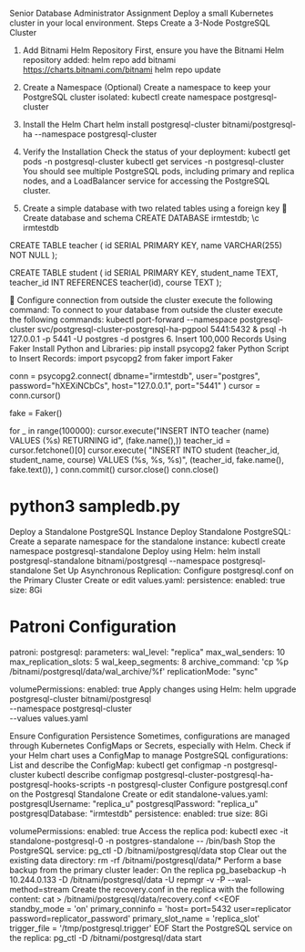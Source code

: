 Senior Database Administrator Assignment
Deploy a small Kubernetes cluster in your local environment.
Steps
Create a 3-Node PostgreSQL Cluster
1. Add Bitnami Helm Repository
First, ensure you have the Bitnami Helm repository added:
helm repo add bitnami https://charts.bitnami.com/bitnami
helm repo update
2. Create a Namespace (Optional)
Create a namespace to keep your PostgreSQL cluster isolated:
kubectl create namespace postgresql-cluster
3. Install the Helm Chart
helm install postgresql-cluster bitnami/postgresql-ha   --namespace postgresql-cluster
 
4. Verify the Installation
Check the status of your deployment:
kubectl get pods -n postgresql-cluster
kubectl get services -n postgresql-cluster
You should see multiple PostgreSQL pods, including primary and replica nodes, and a LoadBalancer service for accessing the PostgreSQL cluster.
 
 
5. Create a simple database with two related tables using a foreign key
	Create database and schema
CREATE DATABASE irmtestdb;
\c irmtestdb

CREATE TABLE teacher (
    id SERIAL PRIMARY KEY,
    name VARCHAR(255) NOT NULL
);

CREATE TABLE student (
    id SERIAL PRIMARY KEY,
	student_name TEXT,
    teacher_id INT REFERENCES teacher(id),
    course TEXT
);

	Configure connection from outside the cluster execute the following command:
To connect to your database from outside the cluster execute the following commands:
kubectl port-forward --namespace postgresql-cluster svc/postgresql-cluster-postgresql-ha-pgpool 5441:5432 &
psql -h 127.0.0.1 -p 5441 -U postgres -d postgres
6. Insert 100,000 Records Using Faker
Install Python and Libraries:
pip install psycopg2 faker
Python Script to Insert Records:
import psycopg2
from faker import Faker

conn = psycopg2.connect(
    dbname="irmtestdb", user="postgres", password="hXEXiNCbCs", host="127.0.0.1", port="5441"
)
cursor = conn.cursor()

fake = Faker()

for _ in range(100000):
    cursor.execute("INSERT INTO teacher (name) VALUES (%s) RETURNING id", (fake.name(),))
    teacher_id = cursor.fetchone()[0]
    cursor.execute(
        "INSERT INTO student (teacher_id, student_name, course) VALUES (%s, %s, %s)",
        (teacher_id, fake.name(), fake.text()),
    )
conn.commit()
cursor.close()
conn.close()
# python3 sampledb.py

Deploy a Standalone PostgreSQL Instance
Deploy Standalone PostgreSQL:
Create a separate namespace for the standalone instance:
kubectl create namespace postgresql-standalone
Deploy using Helm:
helm install postgresql-standalone bitnami/postgresql --namespace postgresql-standalone
Set Up Asynchronous Replication:
Configure postgresql.conf on the Primary Cluster
Create or edit values.yaml:
persistence:
  enabled: true
  size: 8Gi

# Patroni Configuration
patroni:
  postgresql:
    parameters:
      wal_level: "replica"
      max_wal_senders: 10
      max_replication_slots: 5
      wal_keep_segments: 8
      archive_command: 'cp %p /bitnami/postgresql/data/wal_archive/%f'
  replicationMode: "sync"

volumePermissions:
  enabled: true
Apply changes using Helm:
helm upgrade postgresql-cluster bitnami/postgresql \
  --namespace postgresql-cluster \
  --values values.yaml

Ensure Configuration Persistence
Sometimes, configurations are managed through Kubernetes ConfigMaps or Secrets, especially with Helm. Check if your Helm chart uses a ConfigMap to manage PostgreSQL configurations:
List and describe the ConfigMap:
kubectl get configmap -n postgresql-cluster
kubectl describe configmap postgresql-cluster-postgresql-ha-postgresql-hooks-scripts -n postgresql-cluster
Configure postgresql.conf on the Postgresql Standalone
Create or edit standalone-values.yaml:
postgresqlUsername: "replica_u"
postgresqlPassword: "replica_u"
postgresqlDatabase: "irmtestdb"
persistence:
  enabled: true
  size: 8Gi
  
volumePermissions:
  enabled: true
Access the replica pod:
kubectl exec -it standalone-postgresql-0 -n postgres-standalone -- /bin/bash
Stop the PostgreSQL service:
pg_ctl -D /bitnami/postgresql/data stop
Clear out the existing data directory:
rm -rf /bitnami/postgresql/data/*
Perform a base backup from the primary cluster leader:
On the replica
pg_basebackup -h 10.244.0.133 -D /bitnami/postgresql/data -U repmgr -v -P --wal-method=stream
Create the recovery.conf in the replica with the following content:
cat > /bitnami/postgresql/data/recovery.conf <<EOF
standby_mode = 'on'
primary_conninfo = 'host=<primary-cluster-ip> port=5432 user=replicator password=replicator_password'
primary_slot_name = 'replica_slot'
trigger_file = '/tmp/postgresql.trigger'
EOF
Start the PostgreSQL service on the replica:
pg_ctl -D /bitnami/postgresql/data start
